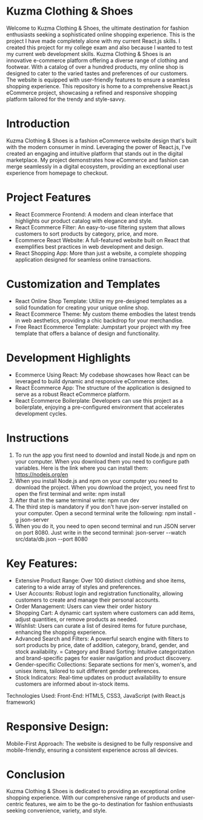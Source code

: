 # Kuzma Clothing & Shoes

Welcome to Kuzma Clothing & Shoes, the ultimate destination for fashion enthusiasts seeking a sophisticated online shopping experience. This is the project I have made completely alone with my current React.js skills. I created this project for my college exam and also because I wanted to test my current web development skills. Kuzma Clothing & Shoes is an innovative e-commerce platform offering a diverse range of clothing and footwear. With a catalog of over a hundred products, my online shop is designed to cater to the varied tastes and preferences of our customers. The website is equipped with user-friendly features to ensure a seamless shopping experience. This repository is home to a comprehensive React.js eCommerce project, showcasing a refined and responsive shopping platform 
tailored for the trendy and style-savvy.

# Introduction
Kuzma Clothing & Shoes is a fashion eCommerce website design that's built with the modern consumer in mind. Leveraging the power of React.js, I've created an engaging and intuitive platform that stands out in the digital marketplace. My project demonstrates how eCommerce and fashion can merge seamlessly in a digital ecosystem, providing an exceptional user experience from homepage to checkout.

# Project Features
- React Ecommerce Frontend: A modern and clean interface that highlights our product catalog with elegance and style.
- React Ecommerce Filter: An easy-to-use filtering system that allows customers to sort products by category, price, and more.
- Ecommerce React Website: A full-featured website built on React that exemplifies best practices in web development and design.
- React Shopping App: More than just a website, a complete shopping application designed for seamless online transactions.

# Customization and Templates
- React Online Shop Template: Utilize my pre-designed templates as a solid foundation for creating your unique online shop.
- React Ecommerce Theme: My custom theme embodies the latest trends in web aesthetics, providing a chic backdrop for your merchandise.
- Free React Ecommerce Template: Jumpstart your project with my free template that offers a balance of design and functionality.

# Development Highlights
- Ecommerce Using React: My codebase showcases how React can be leveraged to build dynamic and responsive eCommerce sites.
- React Ecommerce App: The structure of the application is designed to serve as a robust React eCommerce platform.
- React Ecommerce Boilerplate: Developers can use this project as a boilerplate, enjoying a pre-configured environment that accelerates development cycles.

# Instructions
1. To run the app you first need to downlod and install Node.js and npm on your computer. When you download them you need to configure path variables. Here is the link where you can install them: https://nodejs.org/en
2. When you install Node.js and npm on your computer you need to download the project. When you download the project, you need first to open the first terminal and write: npm install
3. After that in the same terminal write: npm run dev
4. The third step is mandatory if you don't have json-server installed on your computer. Open a second terminal write the following: npm install -g json-server
5. When you do it, you need to open second terminal and run JSON server on port 8080. Just write in the second terminal: json-server --watch src/data/db.json --port 8080


# Key Features:
- Extensive Product Range: Over 100 distinct clothing and shoe items, catering to a wide array of styles and preferences.
- User Accounts: Robust login and registration functionality, allowing customers to create and manage their personal accounts.
- Order Management: Users can view their order history
- Shopping Cart: A dynamic cart system where customers can add items, adjust quantities, or remove products as needed.
- Wishlist: Users can curate a list of desired items for future purchase, enhancing the shopping experience.
- Advanced Search and Filters: A powerful search engine with filters to sort products by price, date of addition, category, brand, gender, and stock availability.
= Category and Brand Sorting: Intuitive categorization and brand-specific pages for easier navigation and product discovery.
- Gender-specific Collections: Separate sections for men's, women's, and unisex items, tailored to suit different gender preferences.
- Stock Indicators: Real-time updates on product availability to ensure customers are informed about in-stock items.

Technologies Used:
Front-End: HTML5, CSS3, JavaScript (with React.js framework)


# Responsive Design:
Mobile-First Approach: The website is designed to be fully responsive and mobile-friendly, ensuring a consistent experience across all devices.

# Conclusion
Kuzma Clothing & Shoes is dedicated to providing an exceptional online shopping experience. With our comprehensive range of products and user-centric features, we aim to be the go-to destination for fashion enthusiasts seeking convenience, variety, and style.






